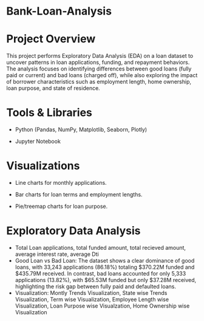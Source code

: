 # Bank-Loan-Analysis

# Project Overview

This project performs Exploratory Data Analysis (EDA) on a loan dataset to uncover patterns in loan applications, funding, and repayment behaviors. The analysis focuses on identifying differences between good loans (fully paid or current) and bad loans (charged off), while also exploring the impact of borrower characteristics such as employment length, home ownership, loan purpose, and state of residence.


# Tools & Libraries

* Python (Pandas, NumPy, Matplotlib, Seaborn, Plotly)

* Jupyter Notebook


# Visualizations

* Line charts for monthly applications.

* Bar charts for loan terms and employment lengths.

* Pie/treemap charts for loan purpose.


# Exploratory Data Analysis

* Total Loan applications, total funded amount, total recieved amount, average interest rate, average Dti
* Good Loan vs Bad Loan:
     The dataset shows a clear dominance of good loans, with 33,243 applications (86.18%) totaling $370.22M funded and $435.79M received. In contrast, bad loans accounted for only 5,333 applications (13.82%), with $65.53M funded but only $37.28M received, highlighting the risk gap between fully paid and defaulted loans.
* Visualization:
   Montly Trends Visualization,
   State wise Trends Visualization,
   Term wise Visualization,
   Employee Length wise Visualization,
   Loan Purpose wise Visualzation,
   Home Ownership wise Visualization


